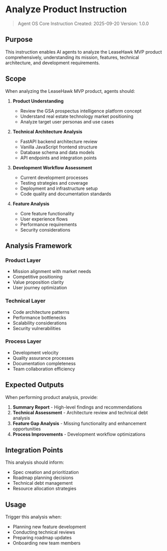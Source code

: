 # Analyze Product Instruction

> Agent OS Core Instruction
> Created: 2025-09-20
> Version: 1.0.0

## Purpose

This instruction enables AI agents to analyze the LeaseHawk MVP product comprehensively, understanding its mission, features, technical architecture, and development requirements.

## Scope

When analyzing the LeaseHawk MVP product, agents should:

1. **Product Understanding**
   - Review the GSA prospectus intelligence platform concept
   - Understand real estate technology market positioning
   - Analyze target user personas and use cases

2. **Technical Architecture Analysis**
   - FastAPI backend architecture review
   - Vanilla JavaScript frontend structure
   - Database schema and data models
   - API endpoints and integration points

3. **Development Workflow Assessment**
   - Current development processes
   - Testing strategies and coverage
   - Deployment and infrastructure setup
   - Code quality and documentation standards

4. **Feature Analysis**
   - Core feature functionality
   - User experience flows
   - Performance requirements
   - Security considerations

## Analysis Framework

### Product Layer
- Mission alignment with market needs
- Competitive positioning
- Value proposition clarity
- User journey optimization

### Technical Layer
- Code architecture patterns
- Performance bottlenecks
- Scalability considerations
- Security vulnerabilities

### Process Layer
- Development velocity
- Quality assurance processes
- Documentation completeness
- Team collaboration efficiency

## Expected Outputs

When performing product analysis, provide:

1. **Summary Report** - High-level findings and recommendations
2. **Technical Assessment** - Architecture review and technical debt analysis
3. **Feature Gap Analysis** - Missing functionality and enhancement opportunities
4. **Process Improvements** - Development workflow optimizations

## Integration Points

This analysis should inform:
- Spec creation and prioritization
- Roadmap planning decisions
- Technical debt management
- Resource allocation strategies

## Usage

Trigger this analysis when:
- Planning new feature development
- Conducting technical reviews
- Preparing roadmap updates
- Onboarding new team members